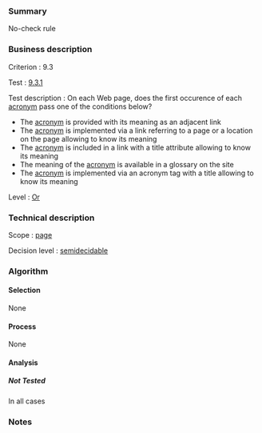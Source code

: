 ### Summary

No-check rule

### Business description

Criterion : 9.3

Test :
[9.3.1](http://www.accessiweb.org/index.php/accessiweb-22-english-version.html#test-9-3-1)

Test description : On each Web page, does the first occurence of each
[acronym](http://www.braillenet.org/accessibilite/referentiel-aw21-en/glossaire.php#mAcro)
pass one of the conditions below?

-   The
    [acronym](http://www.braillenet.org/accessibilite/referentiel-aw21-en/glossaire.php#mAcro)
    is provided with its meaning as an adjacent link
-   The
    [acronym](http://www.braillenet.org/accessibilite/referentiel-aw21-en/glossaire.php#mAcro)
    is implemented via a link referring to a page or a location on the
    page allowing to know its meaning
-   The
    [acronym](http://www.braillenet.org/accessibilite/referentiel-aw21-en/glossaire.php#mAcro)
    is included in a link with a title attribute allowing to know its
    meaning
-   The meaning of the
    [acronym](http://www.braillenet.org/accessibilite/referentiel-aw21-en/glossaire.php#mAcro)
    is available in a glossary on the site
-   The
    [acronym](http://www.braillenet.org/accessibilite/referentiel-aw21-en/glossaire.php#mAcro)
    is implemented via an acronym tag with a title allowing to know its
    meaning

Level : [Or](/en/category/rules-design/accessiweb-11/level/or)

### Technical description

Scope : [page](/en/category/rules-design/accessiweb-11/scope/page)

Decision level :
[semidecidable](/en/category/rules-design/accessiweb-11/decision-level/semidecidable)

### Algorithm

#### Selection

None

#### Process

None

#### Analysis

##### Not Tested

In all cases

### Notes



